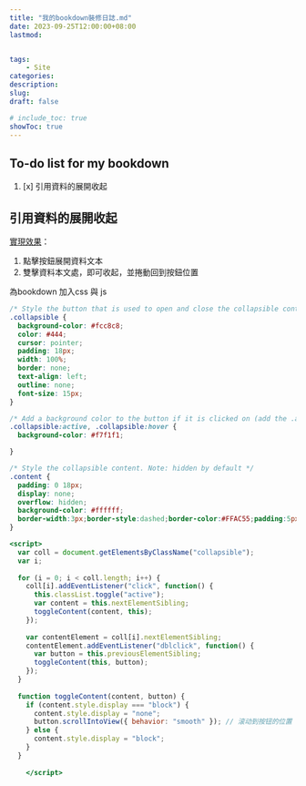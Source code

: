 ```yaml
---
title: "我的bookdown裝修日誌.md"
date: 2023-09-25T12:00:00+08:00
lastmod:


tags: 
    - Site
categories:
description:
slug:
draft: false

# include_toc: true
showToc: true
---
```



## To-do list for my bookdown

1. [x] 引用資料的展開收起






## 引用資料的展開收起

[實現效果](https://mt019.github.io/1121_Fiscal_Law_Seminar/%E6%9F%AF%E6%A0%BC%E9%90%98-%E5%9C%B0%E6%96%B9%E8%B2%A1%E6%94%BF.html)：

1. 點擊按鈕展開資料文本
2. 雙擊資料本文處，即可收起，並捲動回到按鈕位置

為bookdown 加入css 與 js

```css:sytle.css
/* Style the button that is used to open and close the collapsible content */
.collapsible {
  background-color: #fcc8c8;
  color: #444;
  cursor: pointer;
  padding: 18px;
  width: 100%;
  border: none;
  text-align: left;
  outline: none;
  font-size: 15px;
}

/* Add a background color to the button if it is clicked on (add the .active class with JS), and when you move the mouse over it (hover) */
.collapsible:active, .collapsible:hover {
  background-color: #f7f1f1;

}

/* Style the collapsible content. Note: hidden by default */
.content {
  padding: 0 18px;
  display: none;
  overflow: hidden;
  background-color: #ffffff;
  border-width:3px;border-style:dashed;border-color:#FFAC55;padding:5px;
}
```

```html:custom_def.html
<script>
  var coll = document.getElementsByClassName("collapsible");
  var i;
  
  for (i = 0; i < coll.length; i++) {
    coll[i].addEventListener("click", function() {
      this.classList.toggle("active");
      var content = this.nextElementSibling;
      toggleContent(content, this);
    });
  
    var contentElement = coll[i].nextElementSibling;
    contentElement.addEventListener("dblclick", function() {
      var button = this.previousElementSibling;
      toggleContent(this, button);
    });
  }
  
  function toggleContent(content, button) {
    if (content.style.display === "block") {
      content.style.display = "none";
      button.scrollIntoView({ behavior: "smooth" }); // 滚动到按钮的位置
    } else {
      content.style.display = "block";
    }
  }
  
    </script>
```
